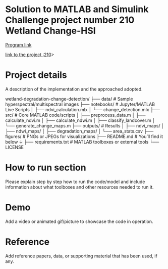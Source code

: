 #  Solution to MATLAB and Simulink Challenge project number 210 Wetland Change-HSI


[Program link](https://github.com/mathworks/MATLAB-Simulink-Challenge-Project-Hub)

[link to the project :210](https://github.com/mathworks/MATLAB-Simulink-Challenge-Project-Hub/tree/main/projects/Change%20Detection%20in%20Hyperspectral%20Imagery)>


# Project details
A description of the implementation and the approached adopted.

wetland-degradation-change-detection/
├── data/ # Sample hyperspectral/multispectral images
├── notebooks/ # Jupyter/MATLAB Live Scripts
│ ├── ndvi_calculation.mlx
│ └── change_detection.mlx
├── src/ # Core MATLAB code/scripts
│ ├── preprocess_data.m
│ ├── calculate_ndvi.m
│ ├── calculate_ndwi.m
│ ├── classify_landcover.m
│ └── generate_change_maps.m
├── outputs/ # Results
│ ├── ndvi_maps/
│ ├── ndwi_maps/
│ ├── degradation_maps/
│ └── area_stats.csv
├── figures/ # PNGs or JPEGs for visualizations
├── README.md # You’ll find it below ↓
├── requirements.txt # MATLAB toolboxes or external tools
└── LICENSE

# How to run section
Please explain step by step how to run the code/model and include information about what toolboxes and other resources needed to run it.

# Demo
Add a video or animated gif/picture to showcase the code in operation.
  
# Reference
Add reference papers, data, or supporting material that has been used, if any.
